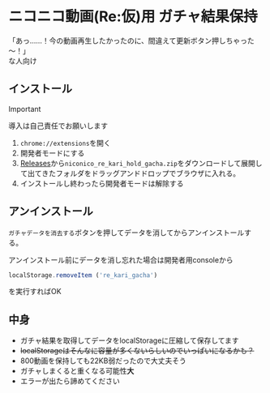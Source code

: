 ニコニコ動画(Re:仮)用 ガチャ結果保持
==

「あっ……！今の動画再生したかったのに、間違えて更新ボタン押しちゃった～！」  
な人向け

## インストール

> [!important]
> 導入は自己責任でお願いします

1. `chrome://extensions`を開く
1. 開発者モードにする
1. [Releases](https://github.com/a-happin/niconico_re_kari_hold_gacha/releases)から`niconico_re_kari_hold_gacha.zip`をダウンロードして展開して出てきたフォルダをドラッグアンドドロップでブラウザに入れる。
1. インストールし終わったら開発者モードは解除する


## アンインストール
`ガチャデータを消去する`ボタンを押してデータを消してからアンインストールする。

アンインストール前にデータを消し忘れた場合は開発者用consoleから
```js
localStorage.removeItem ('re_kari_gacha')
```
を実行すればOK


## 中身
- ガチャ結果を取得してデータをlocalStorageに圧縮して保存してます
- ~~localStorageはそんなに容量が多くないらしいのでいっぱいになるかも？~~
- 800動画を保持しても22KB弱だったので大丈夫そう
- ガチャしまくると重くなる可能性**大**
- エラーが出たら諦めてください
